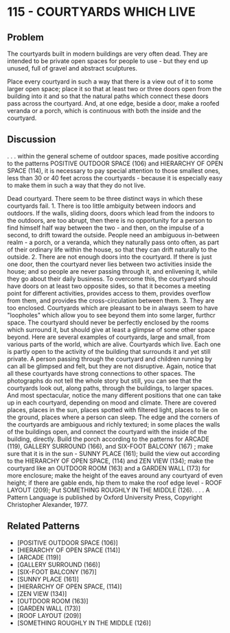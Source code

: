 # 115 - COURTYARDS WHICH LIVE

## Problem

The courtyards built in modern buildings are very often dead. They are intended to be private open spaces for people to use - but they end up unused, full of gravel and abstract sculptures.

Place every courtyard in such a way that there is a view out of it to some larger open space; place it so that at least two or three doors open from the building into it and so that the natural paths which connect these doors pass across the courtyard. And, at one edge, beside a door, make a roofed veranda or a porch, which is continuous with both the inside and the courtyard.

## Discussion

. . . within the general scheme of outdoor spaces, made positive according to the patterns POSITIVE OUTDOOR SPACE (106) and HIERARCHY OF OPEN SPACE (114), it is necessary to pay special attention to those smallest ones, less than 30 or 40 feet across the courtyards - because it is especially easy to make them in such a way that they do not live.

Dead courtyard. There seem to be three distinct ways in which these courtyards fail. 1. There is too little ambiguity between indoors and outdoors. If the walls, sliding doors, doors which lead from the indoors to the outdoors, are too abrupt, then there is no opportunity for a person to find himself half way between the two - and then, on the impulse of a second, to drift toward the outside. People need an ambiguous in-between realm - a porch, or a veranda, which they naturally pass onto often, as part of their ordinary life within the house, so that they can drift naturally to the outside. 2. There are not enough doors into the courtyard. If there is just one door, then the courtyard never lies between two activities inside the house; and so people are never passing through it, and enlivening it, while they go about their daily business. To overcome this, the courtyard should have doors on at least two opposite sides, so that it becomes a meeting point for different activities, provides access to them, provides overflow from them, and provides the cross-circulation between them. 3. They are too enclosed. Courtyards which are pleasant to be in always seem to have "loopholes" which allow you to see beyond them into some larger, furthcr space. The courtyard should never be perfectly enclosed by the rooms which surround it, but should give at least a glimpse of some other space beyond. Here are several examples of courtyards, large and small, from various parts of the world, which are alive. Courtyards which live. Each one is partly open to the activity of the building that surrounds it and yet still private. A person passing through the courtyard and children running by can all be glimpsed and felt, but they are not disruptive. Again, notice that all these courtyards have strong connections to other spaces. The photographs do not tell the whole story but still, you can see that the courtyards look out, along paths, through the buildings, to larger spaces. And most spectacular, notice the many different positions that one can take up in each courtyard, depending on mood and climate. There are covered places, places in the sun, places spotted with filtered light, places to lie on the ground, places where a person can sleep. The edge and the corners of the courtyards are ambiguous and richly textured; in some places the walls of the buildings open, and connect the courtyard with the inside of the building, directly. Build the porch according to the patterns for ARCADE (119), GALLERY SURROUND (166), and SIX-FOOT BALCONY (167) ; make sure that it is in the sun - SUNNY PLACE (161); build the view out according to the HIERARCHY OF OPEN SPACE, (114) and ZEN VIEW (134); make the courtyard like an OUTDOOR ROOM (163) and a GARDEN WALL (173) for more enclosure; make the height of the eaves around any courtyard of even height; if there are gable ends, hip them to make the roof edge level - ROOF LAYOUT (209); Put SOMETHING ROUGHLY IN THE MIDDLE (126). . . . A Pattern Language is published by Oxford University Press, Copyright Christopher Alexander, 1977.

## Related Patterns

- [POSITIVE OUTDOOR SPACE (106)]
- [HIERARCHY OF OPEN SPACE (114)]
- [ARCADE (119)]
- [GALLERY SURROUND (166)]
- [SIX-FOOT BALCONY (167)]
- [SUNNY PLACE (161)]
- [HIERARCHY OF OPEN SPACE, (114)]
- [ZEN VIEW (134)]
- [OUTDOOR ROOM (163)]
- [GARDEN WALL (173)]
- [ROOF LAYOUT (209)]
- [SOMETHING ROUGHLY IN THE MIDDLE (126)]
